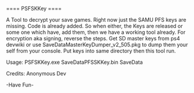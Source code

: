 ==== PSFSKKey ====

A Tool to decrypt your save games.
Right now just the SAMU PFS keys are missing. Code is already added.
So when either, the Keys are released or some one which have, add them, then we have a working tool already.
For encryption aka signing, reverse the steps.
Get SD master keys from ps4 devwiki or use SaveDataMasterKeyDumper_v2_505.pkg to dump them your self from your console.
Put keys into same directory then this tool run.

Usage:
 PSFSKKey.exe SaveDataPFSSKKey.bin SaveData
 
Credits:
 Anonymous Dev
 
 -Have Fun-